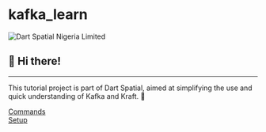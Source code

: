 # kafka_learn


![Dart Spatial Nigeria Limited](https://dartspatial.com.ng/log.png)

## 👋 Hi there! 
***
This tutorial project is part of Dart Spatial, aimed at simplifying the use and quick understanding of Kafka and Kraft. 🚀

[Commands](https://github.com/olukayodepaul/kafka_learn/blob/main/commands.md)
<br>
[Setup](https://github.com/olukayodepaul/kafka_learn/blob/main/setup.md)

